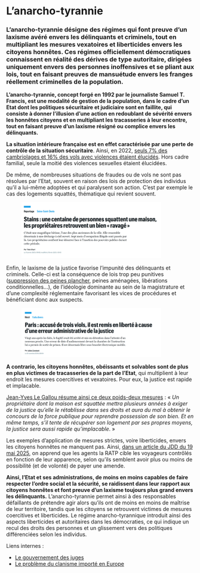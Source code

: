 # L’anarcho-tyrannie

### L’anarcho-tyrannie désigne des régimes qui font preuve d’un laxisme avéré envers les délinquants et criminels, tout en multipliant les mesures vexatoires et liberticides envers les citoyens honnêtes. Ces régimes officiellement démocratiques connaissent en réalité des dérives de type autoritaire, dirigées uniquement envers des personnes inoffensives et se pliant aux lois, tout en faisant preuves de mansuétude envers les franges réellement criminelles de la population.

**L’anarcho-tyrannie, concept forgé en 1992 par le journaliste Samuel T. Francis, est une modalité de gestion de la population, dans le cadre d’un Etat dont les politiques sécuritaire et judiciaire sont en faillite, qui consiste à donner l’illusion d’une action en redoublant de sévérité envers les honnêtes citoyens et en multipliant les tracasseries à leur encontre, tout en faisant preuve d’un laxisme résigné ou complice envers les délinquants.**

**La situation intérieure française est en effet caractérisée par une perte de contrôle de la situation sécuritaire**. Ainsi, en 2022, [seuls 7% des cambriolages et 16% des vols avec violences étaient élucidés](file:///C:/Users/nclsc/Downloads/IR37%20-%20Elucidations%20des%20crimes%20et%20delits%20en%202022.pdf). Hors cadre familial, seule la moitié des violences sexuelles étaient élucidées.

De même, de nombreuses situations de fraudes ou de vols ne sont pas résolues par l’Etat, souvent en raison des lois de protection des individus qu’il a lui-même adoptées et qui paralysent son action. C’est par exemple le cas des logements squattés, thématique qui revient souvent.

<figure><img src="../.gitbook/assets/image (2).png" alt="" width="375"><figcaption></figcaption></figure>

Enfin, le laxisme de la justice favorise l’impunité des délinquants et criminels. Celle-ci est la conséquence de lois trop peu punitives ([suppression des peines plancher](https://www.lemonde.fr/societe/article/2014/06/05/les-deputes-suppriment-les-peines-planchers_4433100_3224.html), peines aménagées, libérations conditionnelles…), de l’idéologie dominante au sein de la magistrature et d’une complexité réglementaire favorisant les vices de procédures et bénéficiant donc aux suspects.

<figure><img src="../.gitbook/assets/image (2) (1).png" alt="" width="375"><figcaption></figcaption></figure>

**A contrario, les citoyens honnêtes, obéissants et solvables sont de plus en plus victimes de tracasseries de la part de l’Etat**, qui multiplient à leur endroit les mesures coercitives et vexatoires. Pour eux, la justice est rapide et implacable.

[Jean-Yves Le Gallou résume ainsi ce deux poids-deux mesures](https://www.ojim.fr/lanarcho-tyrannie-une-idee-qui-monte-dans-la-societe-silence-gene-des-medias-de-grand-chemin/?cn-reloaded=1) : « _Un propriétaire dont la maison est squattée mettra plusieurs années à exiger de la justice qu’elle le rétablisse dans ses droits et aura du mal à obtenir le concours de la force publique pour reprendre possession de son bien. Et en même temps, s’il tente de récupérer son logement par ses propres moyens, la justice sera aussi rapide qu’implacable_. »

Les exemples d’application de mesures strictes, voire liberticides, envers les citoyens honnêtes ne manquent pas. Ainsi, [dans un article du JDD du 19 mai 2025](https://www.lejdd.fr/Societe/on-cible-ceux-qui-peuvent-payer-tout-de-suite-comment-la-ratp-incite-ses-controleurs-a-verbaliser-158205?), on apprend que les agents la RATP cible les voyageurs contrôlés en fonction de leur apparence, selon qu’ils semblent avoir plus ou moins de possibilité (et de volonté) de payer une amende.

**Ainsi, l’Etat et ses administrations, de moins en moins capables de faire respecter l’ordre social et la sécurité, se raidissent dans leur rapport aux citoyens honnêtes et font preuve d’un laxisme toujours plus grand envers les délinquants.** L’anarcho-tyrannie permet ainsi à des responsables défaillants de prétendre agir alors qu’ils ont de moins en moins de maîtrise de leur territoire, tandis que les citoyens se retrouvent victimes de mesures coercitives et liberticides. Le régime anarcho-tyrannique introduit ainsi des aspects liberticides et autoritaires dans les démocraties, ce qui indique un recul des droits des personnes et un glissement vers des politiques différenciées selon les individus.



Liens internes :

* [Le gouvernement des juges](../droit-et-institutions/le-gouvernement-des-juges.md)
* [Le problème du clanisme importé en Europe](../anthropologie-et-civilisations/le-probleme-du-clanisme-importe-en-europe.md)
